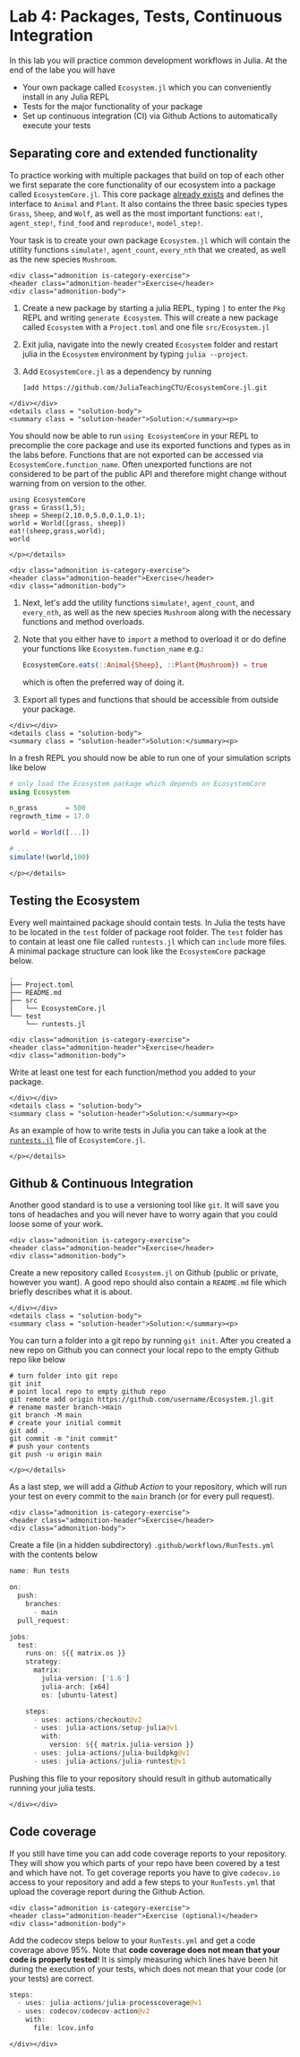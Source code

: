 # Lab 4: Packages, Tests, Continuous Integration

In this lab you will practice common development workflows in Julia.
At the end of the labe you will have
- Your own package called `Ecosystem.jl` which you can conveniently install in any Julia REPL
- Tests for the major functionality of your package
- Set up continuous integration (CI) via Github Actions to automatically execute your tests

## Separating core and extended functionality

To practice working with multiple packages that build on top of each other we
first separate the core functionality of our ecosystem into a package called
`EcosystemCore.jl`. This core package [already
exists](https://github.com/JuliaTeachingCTU/EcosystemCore.jl) and defines the
interface to `Animal` and `Plant`. It also contains the three
basic species types `Grass`, `Sheep`, and `Wolf`, as well as the most important
functions: `eat!`, `agent_step!`, `find_food` and `reproduce!`, `model_step!`.

Your task is to create your own package `Ecosystem.jl` which will contain the
utitlity functions `simulate!`, `agent_count`, `every_nth` that we created,
as well as the new species `Mushroom`.

```@raw html
<div class="admonition is-category-exercise">
<header class="admonition-header">Exercise</header>
<div class="admonition-body">
```
1. Create a new package by starting a julia REPL, typing `]` to enter the `Pkg`
   REPL and writing `generate Ecosystem`. This will create a new package called
   `Ecosystem` with a `Project.toml` and one file `src/Ecosystem.jl`

2. Exit julia, navigate into the newly created `Ecosystem` folder and restart
   julia in the `Ecosystem` environment by typing `julia --project`.

3. Add `EcosystemCore.jl` as a dependency by running
   ```
   ]add https://github.com/JuliaTeachingCTU/EcosystemCore.jl.git
   ```

```@raw html
</div></div>
<details class = "solution-body">
<summary class = "solution-header">Solution:</summary><p>
```
You should now be able to run `using EcosystemCore` in your REPL to precomplie
the core package and use its exported functions and types as in the labs before.
Functions that are not exported can be accessed via `EcosystemCore.function_name`.
Often unexported functions are not considered to be part of the public API and
therefore might change without warning from on version to the other.
```@repl lab04
using EcosystemCore
grass = Grass(1,5);
sheep = Sheep(2,10.0,5.0,0.1,0.1);
world = World([grass, sheep])
eat!(sheep,grass,world);
world
```
```@raw html
</p></details>
```


```@raw html
<div class="admonition is-category-exercise">
<header class="admonition-header">Exercise</header>
<div class="admonition-body">
```
1. Next, let's add the utility functions `simulate!`, `agent_count`, and
   `every_nth`, as well as the new species `Mushroom` along with the necessary
   functions and method overloads.

2. Note that you either have to `import` a method to overload it or do
   define your functions like `Ecosystem.function_name` e.g.:
   ```julia
   EcosystemCore.eats(::Animal{Sheep}, ::Plant{Mushroom}) = true
   ```
   which is often the preferred way of doing it.

3. Export all types and functions that should be accessible from outside your package.
```@raw html
</div></div>
<details class = "solution-body">
<summary class = "solution-header">Solution:</summary><p>
```
In a fresh REPL you should now be able to run one of your simulation scripts
like below
```julia
# only load the Ecosystem package which depends on EcosystemCore
using Ecosystem

n_grass       = 500
regrowth_time = 17.0

world = World([...])

# ...
simulate!(world,100)
```
```@raw html
</p></details>
```

## Testing the Ecosystem

Every well maintained package should contain tests. In Julia the tests have to
be located in the `test` folder of package root folder. The `test` folder
has to contain at least one file called `runtests.jl` which can `include` more
files. A minimal package structure can look like the `EcosystemCore` package
below.
```
.
├── Project.toml
├── README.md
├── src
│   └── EcosystemCore.jl
└── test
    └── runtests.jl
```

```@raw html
<div class="admonition is-category-exercise">
<header class="admonition-header">Exercise</header>
<div class="admonition-body">
```
Write at least one test for each function/method you added to your package.
```@raw html
</div></div>
<details class = "solution-body">
<summary class = "solution-header">Solution:</summary><p>
```
As an example of how to write tests in Julia you can take a look at the
[`runtests.jl`](https://github.com/JuliaTeachingCTU/EcosystemCore.jl/blob/main/test/runtests.jl) file of `EcosystemCore.jl`.
```@raw html
</p></details>
```

## Github & Continuous Integration

Another good standard is to use a versioning tool like `git`. It will save you
tons of headaches and you will never have to worry again that you could loose
some of your work.

```@raw html
<div class="admonition is-category-exercise">
<header class="admonition-header">Exercise</header>
<div class="admonition-body">
```
Create a new repository called `Ecosystem.jl` on Github (public or private,
however you want). A good repo should also contain a `README.md` file which
briefly describes what it is about.
```@raw html
</div></div>
<details class = "solution-body">
<summary class = "solution-header">Solution:</summary><p>
```
You can turn a folder into a git repo by running `git init`. After you created
a new repo on Github you can connect your local repo to the empty Github repo
like below
```
# turn folder into git repo
git init
# point local repo to empty github repo
git remote add origin https://github.com/username/Ecosystem.jl.git
# rename master branch->main
git branch -M main
# create your initial commit
git add .
git commit -m "init commit"
# push your contents
git push -u origin main
```
```@raw html
</p></details>
```

As a last step, we will add a *Github Action* to your repository, which will
run your test on every commit to the `main` branch (or for every pull request).

```@raw html
<div class="admonition is-category-exercise">
<header class="admonition-header">Exercise</header>
<div class="admonition-body">
```
Create a file (in a hidden subdirectory) `.github/workflows/RunTests.yml`
with the contents below
```julia
name: Run tests

on:
  push:
    branches:
      - main
  pull_request:

jobs:
  test:
    runs-on: ${{ matrix.os }}
    strategy:
      matrix:
        julia-version: ['1.6']
        julia-arch: [x64]
        os: [ubuntu-latest]

    steps:
      - uses: actions/checkout@v2
      - uses: julia-actions/setup-julia@v1
        with:
          version: ${{ matrix.julia-version }}
      - uses: julia-actions/julia-buildpkg@v1
      - uses: julia-actions/julia-runtest@v1
```
Pushing this file to your repository should result in github automatically running
your julia tests.
```@raw html
</div></div>
```

## Code coverage

If you still have time you can add code coverage reports to your repository.
They will show you which parts of your repo have been covered by a test and which
have not. To get coverage reports you have to give `codecov.io` access to your
repository and add a few steps to your `RunTests.yml` that upload the coverage
report during the Github Action.

```@raw html
<div class="admonition is-category-exercise">
<header class="admonition-header">Exercise (optional)</header>
<div class="admonition-body">
```
Add the codecov steps below to your `RunTests.yml` and get a code coverage
above 95%. Note that **code coverage does not mean that your code is properly
tested**!  It is simply measuring which lines have been hit during the
execution of your tests, which does not mean that your code (or your tests) are
correct.
```julia
steps:
  - uses: julia-actions/julia-processcoverage@v1
  - uses: codecov/codecov-action@v2
    with:
      file: lcov.info
```

```@raw html
</div></div>
```
